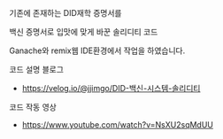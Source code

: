 기존에 존재하는 DID재학 증명서를

백신 증명서로 입맛에 맞게 바꾼 솔리디티 코드

Ganache와 remix웹 IDE환경에서 작업을 하였습니다.

코드 설명 블로그 
- https://velog.io/@jjimgo/DID-백신-시스템-솔리디티

코드 작동 영상
-  https://www.youtube.com/watch?v=NsXU2sqMdUU
